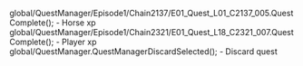 global/QuestManager/Episode1/Chain2137/E01_Quest_L01_C2137_005.QuestComplete(); - Horse xp
global/QuestManager/Episode1/Chain2321/E01_Quest_L18_C2321_007.QuestComplete(); - Player xp
global/QuestManager.QuestManagerDiscardSelected(); - Discard quest
